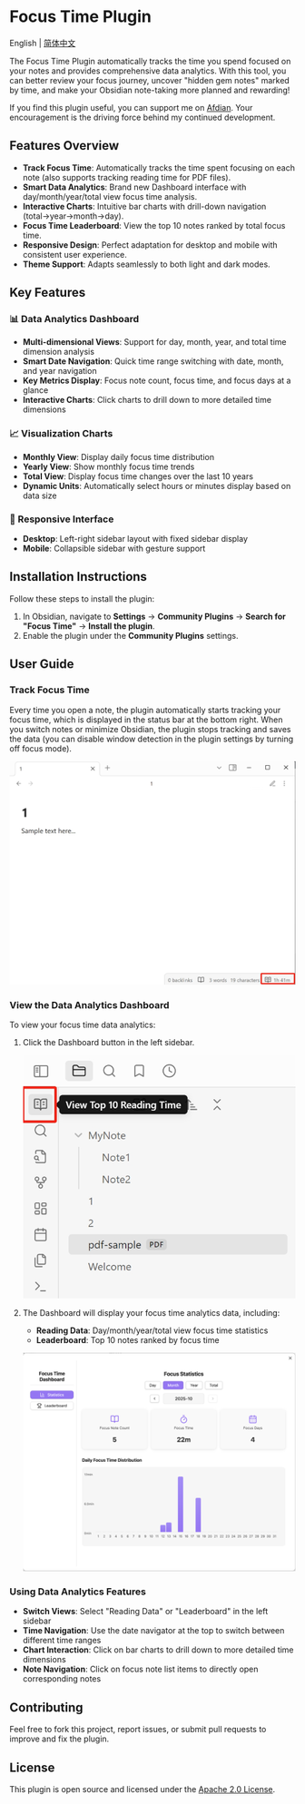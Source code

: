 # Focus Time Plugin

English | [简体中文](README_zh.md)

The Focus Time Plugin automatically tracks the time you spend focused on your notes and provides comprehensive data analytics. With this tool, you can better review your focus journey, uncover "hidden gem notes" marked by time, and make your Obsidian note-taking more planned and rewarding!

If you find this plugin useful, you can support me on [Afdian](https://afdian.com/a/astradev). Your encouragement is the driving force behind my continued development.

## Features Overview

- **Track Focus Time**: Automatically tracks the time spent focusing on each note (also supports tracking reading time for PDF files).
- **Smart Data Analytics**: Brand new Dashboard interface with day/month/year/total view focus time analysis.
- **Interactive Charts**: Intuitive bar charts with drill-down navigation (total→year→month→day).
- **Focus Time Leaderboard**: View the top 10 notes ranked by total focus time.
- **Responsive Design**: Perfect adaptation for desktop and mobile with consistent user experience.
- **Theme Support**: Adapts seamlessly to both light and dark modes.

## Key Features

### 📊 Data Analytics Dashboard
- **Multi-dimensional Views**: Support for day, month, year, and total time dimension analysis
- **Smart Date Navigation**: Quick time range switching with date, month, and year navigation
- **Key Metrics Display**: Focus note count, focus time, and focus days at a glance
- **Interactive Charts**: Click charts to drill down to more detailed time dimensions

### 📈 Visualization Charts
- **Monthly View**: Display daily focus time distribution
- **Yearly View**: Show monthly focus time trends
- **Total View**: Display focus time changes over the last 10 years
- **Dynamic Units**: Automatically select hours or minutes display based on data size

### 📱 Responsive Interface
- **Desktop**: Left-right sidebar layout with fixed sidebar display
- **Mobile**: Collapsible sidebar with gesture support

## Installation Instructions

Follow these steps to install the plugin:

1. In Obsidian, navigate to **Settings** → **Community Plugins** → **Search for "Focus Time"** → **Install the plugin**.
2. Enable the plugin under the **Community Plugins** settings.

## User Guide

### Track Focus Time

Every time you open a note, the plugin automatically starts tracking your focus time, which is displayed in the status bar at the bottom right. When you switch notes or minimize Obsidian, the plugin stops tracking and saves the data (you can disable window detection in the plugin settings by turning off focus mode).

![statusbar](asset/statusbar.png)

### View the Data Analytics Dashboard

To view your focus time data analytics:

1. Click the Dashboard button in the left sidebar.

   ![ribbon](asset/ribbon.png)

2. The Dashboard will display your focus time analytics data, including:
   - **Reading Data**: Day/month/year/total view focus time statistics
   - **Leaderboard**: Top 10 notes ranked by focus time

   ![dashboard](asset/dashboard.png)

### Using Data Analytics Features

- **Switch Views**: Select "Reading Data" or "Leaderboard" in the left sidebar
- **Time Navigation**: Use the date navigator at the top to switch between different time ranges
- **Chart Interaction**: Click on bar charts to drill down to more detailed time dimensions
- **Note Navigation**: Click on focus note list items to directly open corresponding notes

## Contributing

Feel free to fork this project, report issues, or submit pull requests to improve and fix the plugin.

## License

This plugin is open source and licensed under the [Apache 2.0 License](LICENSE).
